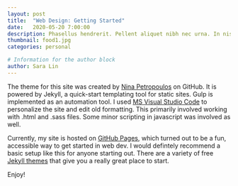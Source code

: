 ```yaml
---
layout: post
title:  "Web Design: Getting Started"
date:   2020-05-20 7:00:00
description: Phasellus hendrerit. Pellent aliquet nibh nec urna. In nis aliquet vel, dapibus id,mattis.
thumbnail: food1.jpg
categories: personal

# Information for the author block
author: Sara Lin
---
```


The theme for this site was created by <a href="https://github.com/ninapetrop/" target="_blank">Nina Petropoulos</a> on GitHub. It is powered by Jekyll, a quick-start templating tool for static sites. Gulp is implemented as an automation tool. I used <a href="https://code.visualstudio.com/" target="_blank">MS Visual Studio Code</a> to personalize the site and edit old formatting. This primarily involved working with .html and .sass files. Some minor scripting in javascript was involved as well. 

Currently, my site is hosted on <a href="https://pages.github.com/" target="_blank">GitHub Pages</a>, which turned out to be a fun, accessible way to get started in web dev. I would defintely recommend a basic setup like this for anyone starting out. There are a variety of free <a href="https://jekyllthemes.io/free/" target="_blank">Jekyll themes</a> that give you a really great place to start. 

Enjoy! 